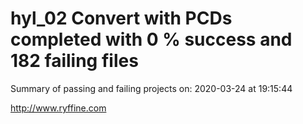 # hyl_02 Convert with PCDs completed with 0 % success and 182 failing files

Summary of passing and failing projects on: 2020-03-24 at 19:15:44

http://www.ryffine.com
